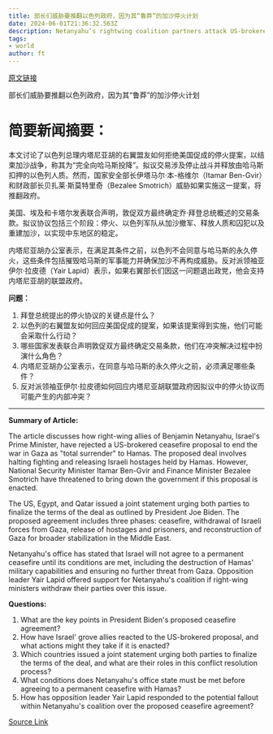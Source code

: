 ```yaml
---
title: 部长们威胁要推翻以色列政府，因为其“鲁莽”的加沙停火计划
date: 2024-06-01T21:36:32.563Z
description: Netanyahu’s rightwing coalition partners attack US-brokered proposal as ‘total surrender’ to Hamas
tags: 
- world
author: ft
---
```


[原文链接](https://ft.com/content/57eb4c8d-2064-411d-b004-b0aa55890146)

部长们威胁要推翻以色列政府，因为其“鲁莽”的加沙停火计划

# 简要新闻摘要：

本文讨论了以色列总理内塔尼亚胡的右翼盟友如何拒绝美国促成的停火提案，以结束加沙战争，称其为“完全向哈马斯投降”。拟议交易涉及停止战斗并释放由哈马斯扣押的以色列人质。然而，国家安全部长伊塔马尔·本-格维尔（Itamar Ben-Gvir）和财政部长贝扎莱·斯莫特里奇（Bezalee Smotrich）威胁如果实施这一提案，将推翻政府。

美国、埃及和卡塔尔发表联合声明，敦促双方最终确定乔·拜登总统概述的交易条款。拟议协议包括三个阶段：停火、以色列军队从加沙撤军、释放人质和囚犯以及重建加沙，以实现中东地区的稳定。

内塔尼亚胡办公室表示，在满足其条件之前，以色列不会同意与哈马斯的永久停火，这些条件包括摧毁哈马斯的军事能力并确保加沙不再构成威胁。反对派领袖亚伊尔·拉皮德（Yair Lapid）表示，如果右翼部长们因这一问题退出政党，他会支持内塔尼亚胡的联盟政府。

**问题：**

1. 拜登总统提出的停火协议的关键点是什么？
2. 以色列的右翼盟友如何回应美国促成的提案，如果该提案得到实施，他们可能会采取什么行动？
3. 哪些国家发表联合声明敦促双方最终确定交易条款，他们在冲突解决过程中扮演什么角色？
4. 内塔尼亚胡办公室表示，在同意与哈马斯的永久停火之前，必须满足哪些条件？
5. 反对派领袖亚伊尔·拉皮德如何回应内塔尼亚胡联盟政府因拟议中的停火协议而可能产生的内部冲突？

---

**Summary of Article:**

The article discusses how right-wing allies of Benjamin Netanyahu, Israel's Prime Minister, have rejected a US-brokered ceasefire proposal to end the war in Gaza as "total surrender" to Hamas. The proposed deal involves halting fighting and releasing Israeli hostages held by Hamas. However, National Security Minister Itamar Ben-Gvir and Finance Minister Bezalee Smotrich have threatened to bring down the government if this proposal is enacted.

The US, Egypt, and Qatar issued a joint statement urging both parties to finalize the terms of the deal as outlined by President Joe Biden. The proposed agreement includes three phases: ceasefire, withdrawal of Israeli forces from Gaza, release of hostages and prisoners, and reconstruction of Gaza for broader stabilization in the Middle East.

Netanyahu's office has stated that Israel will not agree to a permanent ceasefire until its conditions are met, including the destruction of Hamas' military capabilities and ensuring no further threat from Gaza. Opposition leader Yair Lapid offered support for Netanyahu's coalition if right-wing ministers withdraw their parties over this issue.

**Questions:**

1. What are the key points in President Biden's proposed ceasefire agreement?
2. How have Israel' grove allies reacted to the US-brokered proposal, and what actions might they take if it is enacted?
3. Which countries issued a joint statement urging both parties to finalize the terms of the deal, and what are their roles in this conflict resolution process?
4. What conditions does Netanyahu's office state must be met before agreeing to a permanent ceasefire with Hamas?
5. How has opposition leader Yair Lapid responded to the potential fallout within Netanyahu's coalition over the proposed ceasefire agreement?

[Source Link](https://ft.com/content/57eb4c8d-2064-411d-b004-b0aa55890146)

